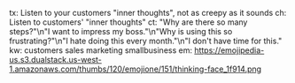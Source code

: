 tx: Listen to your customers "inner thoughts", not as creepy as it sounds
ch: Listen to customers' "inner thoughts"
ct: "Why are there so many steps?"\n"I want to impress my boss."\n"Why is using this so frustrating?"\n"I hate doing this every month."\n"I don't have time for this."
kw: customers sales marketing smallbusiness
em: https://emojipedia-us.s3.dualstack.us-west-1.amazonaws.com/thumbs/120/emojione/151/thinking-face_1f914.png
